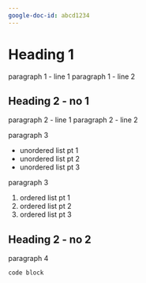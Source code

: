 ```yaml
---
google-doc-id: abcd1234
---
```


# Heading 1

paragraph 1 - line 1
paragraph 1 - line 2

## Heading 2 - no 1

paragraph 2 - line 1
paragraph 2 - line 2

paragraph 3

- unordered list pt 1
- unordered list pt 2
- unordered list pt 3

paragraph 3

1.  ordered list pt 1
1.  ordered list pt 2
1.  ordered list pt 3

## Heading 2 - no 2

paragraph 4

```typescript
code block
```
